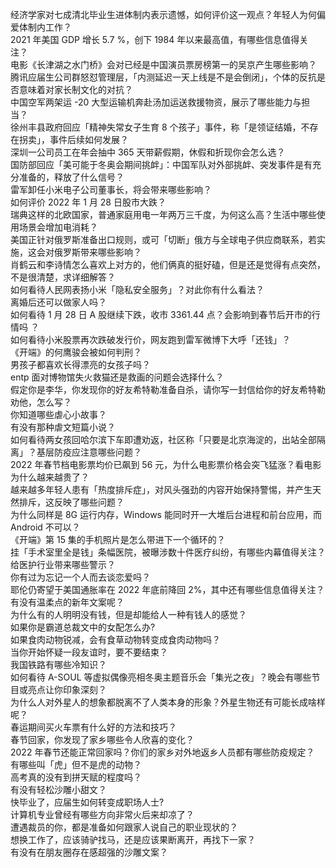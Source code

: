 经济学家对七成清北毕业生进体制内表示遗憾，如何评价这一观点？年轻人为何偏爱体制内工作？  
2021 年美国 GDP 增长 5.7 %，创下 1984 年以来最高值，有哪些信息值得关注？  
电影《长津湖之水门桥》会对已经是中国演员票房榜第一的吴京产生哪些影响？  
腾讯应届生公司群怒怼管理层，「内测延迟一天上线是不是会倒闭」，个体的反抗是否意味着对家长制文化的对抗？  
中国空军两架运 -20 大型运输机奔赴汤加运送救援物资，展示了哪些能力与担当？  
徐州丰县政府回应「精神失常女子生育 8 个孩子」事件，称「是领证结婚，不存在拐卖」，事件后续如何发展？  
深圳一公司员工在年会抽中 365 天带薪假期，休假和折现你会怎么选？  
国防部回应「美可能于冬奥会期间挑衅」：中国军队对外部挑衅、突发事件是有充分准备的，释放了什么信号？  
雷军卸任小米电子公司董事长，将会带来哪些影响？  
如何评价 2022 年 1 月 28 日股市大跌？  
瑞典这样的北欧国家，普通家庭用电一年两万三千度，为何这么高？生活中哪些使用场景会增加电消耗？  
美国正针对俄罗斯准备出口规则，或可「切断」俄方与全球电子供应商联系，若实施，这会对俄罗斯带来哪些影响？  
肖鹤云和李诗情怎么喜欢上对方的，他们俩真的挺好磕，但是还是觉得有点突然，不是很清楚，求详细解答？  
如何看待人民网表扬小米「隐私安全服务」？对此你有什么看法？  
离婚后还可以做家人吗？  
如何看待 1 月 28 日 A 股继续下跌，收市 3361.44 点？会影响到春节后开市的行情吗 ？  
如何看待小米股票再次跌破发行价，网友跑到雷军微博下大呼「还钱」？  
《开端》的何鹰骏会被如何判刑？  
男孩子都喜欢长得漂亮的女孩子吗？  
entp 面对博物馆失火救猫还是救画的问题会选择什么？  
假定你是李华，你发现你的好友希特勒准备自杀，请你写一封信给你的好友希特勒劝他，怎么写？  
你知道哪些虐心小故事？  
有没有那种虐文短篇小说？  
如何看待两女孩回哈尔滨下车即遭劝返，社区称「只要是北京海淀的，出站全部隔离」？基层防疫应注意哪些问题？  
2022 年春节档电影票均价已飙到 56 元，为什么电影票价格会突飞猛涨？看电影为什么越来越贵了？  
越来越多年轻人患有「热度排斥症」，对风头强劲的内容开始保持警惕，并产生天然排斥，这反映了哪些问题？  
为什么同样是 8G 运行内存，Windows 能同时开一大堆后台进程和前台应用，而 Android 不可以？  
《开端》第 15 集的手机照片是怎么带进下一个循环的？  
挂「手术室里全是钱」条幅医院，被曝涉数十件医疗纠纷，有哪些内幕值得关注？给医护行业带来哪些警示？  
你有过为忘记一个人而去谈恋爱吗？  
耶伦仍寄望于美国通胀率在 2022 年底前降回 2%，其中还有哪些信息值得关注？  
有没有温柔点的新年文案呢？  
为什么有的人明明没有钱，但是却能给人一种有钱人的感觉？  
如果你是霸道总裁文中的女配怎么办?  
如果食肉动物锐减，会有食草动物转变成食肉动物吗？  
当你开始怀疑一段友谊时，要不要结束？  
我国铁路有哪些冷知识？  
如何看待 A-SOUL 等虚拟偶像亮相冬奥主题音乐会「集光之夜」？晚会有哪些节目或亮点让你印象深刻？  
为什么人对外星人的想象都脱离不了人类本身的形象？外星生物还有可能长成啥样呢？  
春运期间买火车票有什么好的方法和技巧？  
春节回家，你发现了家乡哪些令人欣喜的变化？  
2022 年春节还能正常回家吗？你们的家乡对外地返乡人员都有哪些防疫规定？  
有哪些叫「虎」但不是虎的动物？  
高考真的没有到拼天赋的程度吗？  
有没有轻松沙雕小甜文？  
快毕业了，应届生如何转变成职场人士?  
计算机专业曾经有哪些方向非常火后来却凉了？  
遭遇裁员的你，都是准备如何跟家人说自己的职业现状的？  
想换工作了，应该骑驴找马，还是应该果断离开，再找下一家？  
有没有在朋友圈存在感超强的沙雕文案？  
